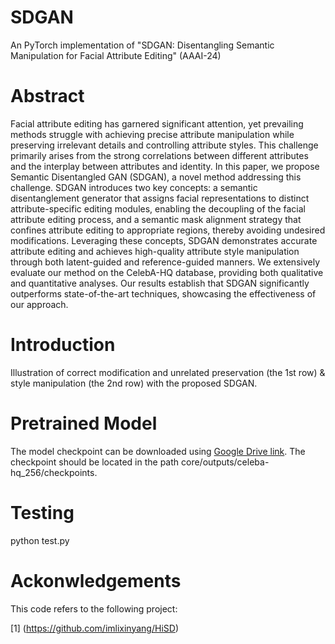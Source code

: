 # SDGAN
An PyTorch implementation of "SDGAN: Disentangling Semantic Manipulation for Facial Attribute Editing" (AAAI-24)

# Abstract
Facial attribute editing has garnered significant attention, yet prevailing methods struggle with achieving precise attribute manipulation while preserving irrelevant details and controlling attribute styles. This challenge primarily arises from the strong correlations between different attributes and the interplay between attributes and identity. In this paper, we propose Semantic Disentangled GAN (SDGAN), a novel method addressing this challenge. SDGAN introduces two key concepts: a semantic disentanglement generator that assigns facial representations to distinct attribute-specific editing modules, enabling the decoupling of the facial attribute editing process, and a semantic mask alignment strategy that confines attribute editing to appropriate regions, thereby avoiding undesired modifications. Leveraging these concepts, SDGAN demonstrates accurate attribute editing and achieves high-quality attribute style manipulation through both latent-guided and reference-guided manners. We extensively evaluate our method on the CelebA-HQ database, providing both qualitative and quantitative analyses. Our results establish that SDGAN significantly outperforms state-of-the-art techniques, showcasing the effectiveness of our approach.

# Introduction
Illustration of correct modification and unrelated preservation (the 1st row) \& style manipulation (the 2nd row) with the proposed SDGAN.


# Pretrained Model
The model checkpoint can be downloaded using [Google Drive link](https://drive.google.com/file/d/13K3G806OVdyuGi-1eJkjsH3-3b6e4Rm8/view?usp=drive_link). The checkpoint should be located in the path core/outputs/celeba-hq_256/checkpoints.

# Testing

python test.py


# Ackonwledgements
This code refers to the following project:

[1] (https://github.com/imlixinyang/HiSD)
